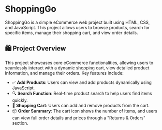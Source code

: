 # ShoppingGo

ShoppingGo is a simple eCommerce web project built using HTML, CSS, and JavaScript. This project allows users to browse products, search for specific items, manage their shopping cart, and view order details. 

## 🛍️ Project Overview
This project showcases core eCommerce functionalities, allowing users to seamlessly interact with a dynamic shopping cart, view detailed product information, and manage their orders. Key features include:

* ✅ **Add Products**: Users can view and add products dynamically using JavaScript.
* 🔍 **Search Function**: Real-time product search to help users find items quickly.
* 🛒 **Shopping Cart**: Users can add and remove products from the cart.
* 📦 **Order Summary**: The cart icon shows the number of items, and users can view full order details and prices through a "Returns & Orders" section.




  

